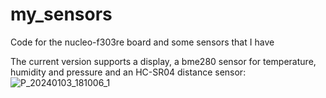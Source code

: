 # my_sensors
Code for the nucleo-f303re board and some sensors that I have

The current version supports a display, a bme280 sensor for temperature, humidity and pressure and an HC-SR04 distance sensor:
![P_20240103_181006_1](https://github.com/terziev-viktor/my_sensors/assets/12379749/2f86e8d2-78ce-484a-baaf-2277898435d1)
